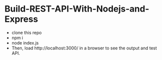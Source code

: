 # Build-REST-API-With-Nodejs-and-Express

- clone this repo 
- npm i 
- node index.js
- Then, load http://localhost:3000/ in a browser to see the output and test API.

